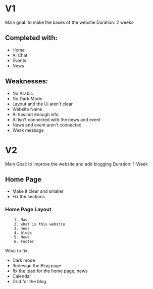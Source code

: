 # V1
Main goal: to make the bases of the webstie
Duration: 2 weeks
## Completed with:
- Home
- Ai Chat
- Events
- News

## Weaknesses:
- No Arabic
- No Dark Mode
- Layout and the Ui aren't clear
- Website Name
- Ai has not enough info
- Ai Isn't connected with the news and event
- News and event aren't connected
- Weak message
# V2
Main Goal: to improve the website and add blogging
Duration: 1-Week
## Home Page
- Make it clear and smaller
- Fix the sections
### Home Page Layout
        1. Nav
        2. what is this webstie
        3. news
        4. blogs
        5. News
        6. Footer

What to fix: 
- Dark mode
- Redesign the Blog page
- fix the ipad for the home page, news
- Calendar
- Grid for the blog